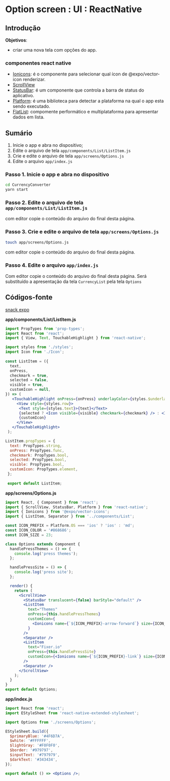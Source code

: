 

# [](#header-1) Option screen : UI : ReactNative


## [](#header-2) Introdução

**Objetivos**:
- criar uma nova tela com opções do app.

### [](#header-3) componentes react native

- [Ionicons](https://docs.expo.io/versions/latest/guides/icons#expovector-icons): é o componente para selecionar qual ícon de @expo/vector-icon renderizar.
- [ScrollView](https://facebook.github.io/react-native/docs/scrollview.html)
- [StatusBar](https://facebook.github.io/react-native/docs/statusbar.html): é um componente que controla a barra de status do aplicativo.
- [Platform](https://facebook.github.io/react-native/docs/platform-specific-code.html): é uma biblioteca para detectar a plataforma na qual o app esta sendo executado.
- [FlatList](https://facebook.github.io/react-native/docs/flatlist.html): compomente performático e multiplataforma para apresentar dados em lista.


## [](#header-2) Sumário

1. Inicie o app e abra no dispositivo;
2. Edite o arquivo de tela ```app/components/List/ListItem.js```
3. Crie e edite o arquivo de tela ```app/screens/Options.js```
4. Edite o arquivo ```app/index.js```


### [](#header-3) Passo 1. Inicie o app e abra no dispositivo

```sh
cd CurrencyConverter
yarn start
```


### [](#header-3) Passo 2. Edite o arquivo de tela ```app/components/List/ListItem.js```

com editor copie o conteúdo do arquivo do final desta página.


### [](#header-3) Passo 3. Crie e edite o arquivo de tela ```app/screens/Options.js```

```sh
touch app/screens/Options.js
```

com editor copie o conteúdo do arquivo do final desta página.


### [](#header-3) Passo 4. Edite o arquivo ```app/index.js```

Com editor copie o conteúdo do arquivo do final desta página.
Será substituído a apresentação da tela ```CurrencyList``` pela tela ```Options```












## [](#header-2) Códigos-fonte

[snack expo](https://snack.expo.io/@leonardo-minora/tiipos-2018-rn-13-app)


**app/components/List/ListItem.js**
```jsx
import PropTypes from 'prop-types';
import React from 'react';
import { View, Text, TouchableHighlight } from 'react-native';

import styles from './styles';
import Icon from './Icon';
 
const ListItem = ({
  text,
  onPress,
  checkmark = true,
  selected = false,
  visible = true,
  customIcon = null,
}) => (
   <TouchableHighlight onPress={onPress} underlayColor={styles.$underlayColor}>
     <View style={styles.row}>
      <Text style={styles.text}>{text}</Text>
      {selected ? <Icon visible={visible} checkmark={checkmark} /> : <Icon />}
      {customIcon}
     </View>
   </TouchableHighlight>
 );

ListItem.propTypes = {
  text: PropTypes.string,
  onPress: PropTypes.func,
  checkmark: PropTypes.bool,
  selected: PropTypes.bool,
  visible: PropTypes.bool,
  customIcon: PropTypes.element,
 };
 
 export default ListItem;
 ```



**app/screens/Options.js**
```jsx
import React, { Component } from 'react';
import { ScrollView, StatusBar, Platform } from 'react-native';
import { Ionicons } from '@expo/vector-icons';
import { ListItem, Separator } from '../components/List';

const ICON_PREFIX = Platform.OS === 'ios' ? 'ios' : 'md';
const ICON_COLOR = '#868686';
const ICON_SIZE = 23;

class Options extends Component {
  handlePressThemes = () => {
    console.log('press themes');
  };

  handlePressSite = () => {
    console.log('press site');
  };

  render() {
    return (
      <ScrollView>
        <StatusBar translucent={false} barStyle="default" />
        <ListItem
          text="Themes"
          onPress={this.handlePressThemes}
          customIcon={
            <Ionicons name={`${ICON_PREFIX}-arrow-forward`} size={ICON_SIZE} color={ICON_COLOR} />
          }
        />
        <Separator />
        <ListItem
          text="Fixer.io"
          onPress={this.handlePressSite}
          customIcon={<Ionicons name={`${ICON_PREFIX}-link`} size={ICON_SIZE} color={ICON_COLOR} />}
        />
        <Separator />
      </ScrollView>
    );
  }
}
export default Options;
```



**app/index.js**
```jsx
import React from 'react';
import EStyleSheet from 'react-native-extended-stylesheet';

import Options from './screens/Options';

EStyleSheet.build({
  $primaryBlue: '#4F6D7A',
  $white: '#FFFFFF',
  $lightGray: '#F0F0F0',
  $border: '#979797',
  $inputText: '#797979',
  $darkText: '#343434',
});

export default () => <Options />;
```
